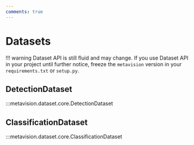 ```yaml
---
comments: true
---
```


# Datasets

!!! warning
Dataset API is still fluid and may change. If you use Dataset API in your project until further notice, freeze the
`metavision` version in your `requirements.txt` or `setup.py`.

<div class="md-typeset">
  <h2>DetectionDataset</h2>
</div>

:::metavision.dataset.core.DetectionDataset

<div class="md-typeset">
  <h2>ClassificationDataset</h2>
</div>

:::metavision.dataset.core.ClassificationDataset
